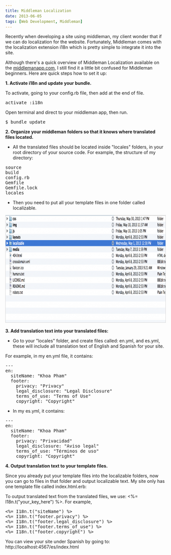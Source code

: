 ```yaml
---
title: Middleman Localization
date: 2013-06-05
tags: [Web Development, Middleman]
---
```


Recently when developing a site using middleman, my client wonder that if we can do localization for the website. Fortunately, Middleman comes with the localization extension i18n which is pretty simple to integrate it into the site. 
<!--more-->
Although there's a quick overview of Middleman Localization available on the <a href="http://middlemanapp.com/" target="_blank">middlemanapp.com</a>, I still find it a little bit confused for Middleman beginners. Here are quick steps how to set it up:

<strong>1. Activate i18n and update your bundle.</strong>

To activate, going to your config.rb file, then add at the end of file.
<pre>activate :i18n</pre>
Open terminal and direct to your middleman app, then run.
<pre>$ bundle update</pre>

<strong>2. Organize your middleman folders so that it knows where translated files located.</strong>

- All the translated files should be located inside "locales" folders, in your root directory of your source code. For example, the structure of my directory:
<pre>source
build
config.rb
Gemfile
Gemfile.lock
locales</pre>
- Then you need to put all your template files in one folder called localizable.

<img style="border: 1px solid #d4d4d4;" alt="Localizable" src="/img/Localizable-1024x337.png" width="1024" height="337" />

<strong>3. Add translation text into your translated files:</strong>

- Go to your "locales" folder, and create files called: en.yml, and es.yml, these will include all translation text of English and Spanish for your site.

For example, in my en.yml file, it contains:
<pre>---
en:
  siteName: "Khoa Pham"
  footer:
    privacy: "Privacy"
    legal_disclosure: "Legal Disclosure"
    terms_of_use: "Terms of Use"
    copyright: "Copyright"</pre>

- In my es.yml, it contains:
<pre>---
en:
  siteName: "Khoa Pham"
  footer:
    privacy: "Privacidad"
    legal_disclosure: "Aviso legal"
    terms_of_use: "Términos de uso"
    copyright: "Copyright"</pre>

<strong>4. Output translation text to your template files.</strong>

Since you already put your template files into the localizable folders, now you can go to files in that folder and output localizable text. My site only has one template file called index.html.erb:


To output translated text from the translated files, we use: &lt;%= I18n.t("your_key_here") %&gt;. For example,
<pre>&lt;%= I18n.t("siteName") %&gt;
&lt;%= I18n.t("footer.privacy") %&gt;
&lt;%= I18n.t("footer.legal_disclosure") %&gt;
&lt;%= I18n.t("footer.terms_of_use") %&gt;
&lt;%= I18n.t("footer.copyright") %&gt;</pre>

You can view your site under Spanish by going to: http://localhost:4567/es/index.html
